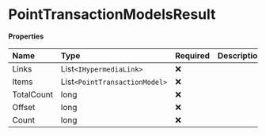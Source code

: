 # PointTransactionModelsResult

**Properties**

| Name       | Type                          | Required | Description |
| :--------- | :---------------------------- | :------- | :---------- |
| Links      | List`<IHypermediaLink>`       | ❌       |             |
| Items      | List`<PointTransactionModel>` | ❌       |             |
| TotalCount | long                          | ❌       |             |
| Offset     | long                          | ❌       |             |
| Count      | long                          | ❌       |             |

<!-- This file was generated by liblab | https://liblab.com/ -->
